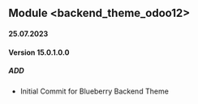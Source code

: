 ## Module <backend_theme_odoo12>

#### 25.07.2023
#### Version 15.0.1.0.0
##### ADD
- Initial Commit for Blueberry Backend Theme
